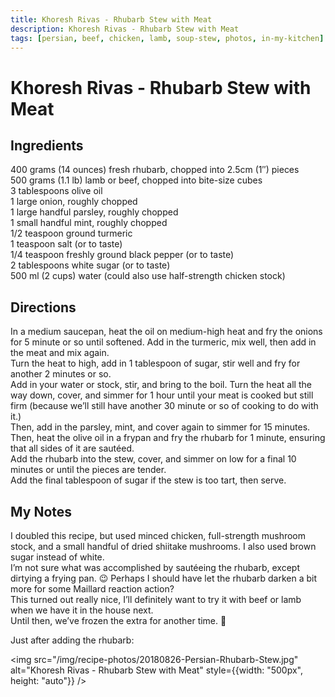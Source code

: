 ```yaml
---
title: Khoresh Rivas - Rhubarb Stew with Meat
description: Khoresh Rivas - Rhubarb Stew with Meat
tags: [persian, beef, chicken, lamb, soup-stew, photos, in-my-kitchen]
---
```


# Khoresh Rivas - Rhubarb Stew with Meat

## Ingredients
400 grams (14 ounces) fresh rhubarb, chopped into 2.5cm (1″) pieces  
500 grams (1.1 lb) lamb or beef, chopped into bite-size cubes  
3 tablespoons olive oil  
1 large onion, roughly chopped  
1 large handful parsley, roughly chopped  
1 small handful mint, roughly chopped  
1/2 teaspoon ground turmeric  
1 teaspoon salt (or to taste)  
1/4 teaspoon freshly ground black pepper (or to taste)  
2 tablespoons white sugar (or to taste)  
500 ml (2 cups) water (could also use half-strength chicken stock)

## Directions
In a medium saucepan, heat the oil on medium-high heat and fry the onions for 5 minute or so until softened. Add in the turmeric, mix well, then add in the meat and mix again.  
Turn the heat to high, add in 1 tablespoon of sugar, stir well and fry for another 2 minutes or so.  
Add in your water or stock, stir, and bring to the boil. Turn the heat all the way down, cover, and simmer for 1 hour until your meat is cooked but still firm (because we’ll still have another 30 minute or so of cooking to do with it.)  
Then, add in the parsley, mint, and cover again to simmer for 15 minutes.  
Then, heat the olive oil in a frypan and fry the rhubarb for 1 minute, ensuring that all sides of it are sautéed.  
Add the rhubarb into the stew, cover, and simmer on low for a final 10 minutes or until the pieces are tender.  
Add the final tablespoon of sugar if the stew is too tart, then serve.

## My Notes
I doubled this recipe, but used minced chicken, full-strength mushroom stock, and a small handful of dried shiitake mushrooms. I also used brown sugar instead of white.  
I’m not sure what was accomplished by sautéeing the rhubarb, except dirtying a frying pan. 😉 Perhaps I should have let the rhubarb darken a bit more for some Maillard reaction action?  
This turned out really nice, I’ll definitely want to try it with beef or lamb when we have it in the house next.  
Until then, we’ve frozen the extra for another time. 🙂

Just after adding the rhubarb:

<img src="/img/recipe-photos/20180826-Persian-Rhubarb-Stew.jpg" alt="Khoresh Rivas - Rhubarb Stew with Meat" style={{width: "500px", height: "auto"}} />
